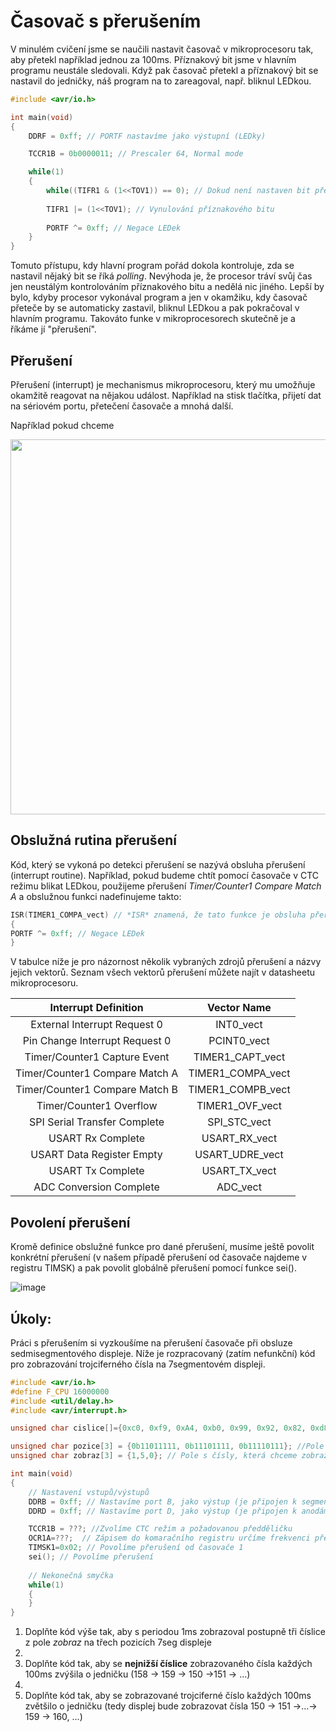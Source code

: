 # Časovač s přerušením

V minulém cvičení jsme se naučili nastavit časovač v mikroprocesoru tak, aby přetekl například jednou za 100ms. Příznakový bit jsme v hlavním programu neustále sledovali. Když pak časovač přetekl a příznakový bit se nastavil do jedničky, náš program na to zareagoval, např. bliknul LEDkou.

```c
#include <avr/io.h>

int main(void)
{
	DDRF = 0xff; // PORTF nastavíme jako výstupní (LEDky)

	TCCR1B = 0b0000011; // Prescaler 64, Normal mode

	while(1)
	{
		while((TIFR1 & (1<<TOV1)) == 0); // Dokud není nastaven bit přetečení časovače, nedělej nic
		
		TIFR1 |= (1<<TOV1); // Vynulování příznakového bitu
		
		PORTF ^= 0xff; // Negace LEDek
	}
}
```

Tomuto přístupu, kdy hlavní program pořád dokola kontroluje, zda se nastavil nějaký bit se říká *polling*. Nevýhoda je, že procesor tráví svůj čas jen neustálým kontrolováním příznakového bitu a nedělá nic jiného. Lepší by bylo, kdyby procesor vykonával program a jen v okamžiku, kdy časovač přeteče by se automaticky zastavil, bliknul LEDkou a pak pokračoval v hlavním programu. Takováto funke v mikroprocesorech skutečně je a říkáme jí "přerušení".

## Přerušení
Přerušení (interrupt) je mechanismus mikroprocesoru, který mu umožňuje okamžitě reagovat na nějakou událost. Například na stisk tlačítka, přijetí dat na sériovém portu, přetečení časovače a mnohá další.

Například pokud chceme 

<img src="https://github.com/user-attachments/assets/143db4f3-b39f-427e-9634-3a00c36686ef" width="600"/>

## Obslužná rutina přerušení
Kód, který se vykoná po detekci přerušení se nazývá obsluha přerušení (interrupt routine). Například, pokud budeme chtít pomocí časovače v CTC režimu blikat LEDkou, použijeme přerušení *Timer/Counter1 Compare Match A* a obslužnou funkci nadefinujeme takto:

```C
ISR(TIMER1_COMPA_vect) // *ISR* znamená, že tato funkce je obsluha přerušení (interrupt routine). *TIMER1_COMPA_vect* znamená, že tato funkce se vykoná při přerušení od Timeru1 při detekci shody s komparačním registrem
{
PORTF ^= 0xff; // Negace LEDek
}
```

V tabulce níže je pro názornost několik vybraných zdrojů přerušení a názvy jejich vektorů. Seznam všech vektorů přerušení můžete najít v datasheetu mikroprocesoru.

| Interrupt Definition                 | Vector Name          |
|:------------------------------------:|:--------------------:|
| External Interrupt Request 0         | INT0_vect            |
| Pin Change Interrupt Request 0       | PCINT0_vect          |
| Timer/Counter1 Capture Event         | TIMER1_CAPT_vect     |
| Timer/Counter1 Compare Match A       | TIMER1_COMPA_vect    |
| Timer/Counter1 Compare Match B       | TIMER1_COMPB_vect    |
| Timer/Counter1 Overflow              | TIMER1_OVF_vect      |
| SPI Serial Transfer Complete         | SPI_STC_vect         |
| USART Rx Complete                    | USART_RX_vect        |
| USART Data Register Empty            | USART_UDRE_vect      |
| USART Tx Complete                    | USART_TX_vect        |
| ADC Conversion Complete              | ADC_vect             |


## Povolení přerušení

Kromě definice obslužné funkce pro dané přerušení, musíme ještě povolit konkrétní přerušení (v našem případě přerušení od časovače najdeme v registru TIMSK) a pak povolit globálně přerušení pomocí funkce sei().

![image](https://github.com/user-attachments/assets/d318174c-cbe7-4fe9-9a21-7af3dff00903)





## Úkoly:

Práci s přerušením si vyzkoušíme na přerušení časovače při obsluze sedmisegmentového displeje. Níže je rozpracovaný (zatím nefunkční) kód pro zobrazování trojciferného čísla na 7segmentovém displeji.

```C
#include <avr/io.h>
#define F_CPU 16000000
#include <util/delay.h>
#include <avr/interrupt.h>

unsigned char cislice[]={0xc0, 0xf9, 0xA4, 0xb0, 0x99, 0x92, 0x82, 0xd8, 0x80, 0x90, 0x88, 0x83, 0xc6, 0xA1, 0x86, 0x8e};

unsigned char pozice[3] = {0b11011111, 0b11101111, 0b11110111}; //Pole s hodnotami pro port D, které zapnou anodu dané pozice
unsigned char zobraz[3] = {1,5,0}; // Pole s čísly, která chceme zobrazovat

int main(void)
{
	// Nastavení vstupů/výstupů
	DDRB = 0xff; // Nastavíme port B, jako výstup (je připojen k segmentům displeje)
	DDRD = 0xff; // Nastavíme port D, jako výstup (je připojen k anodám, řídí, která číslice je aktivní)

	TCCR1B = ???; //Zvolíme CTC režim a požadovanou předděličku
	OCR1A=???;	// Zápisem do komaračního registru určíme frekvenci přetečení ćítače
	TIMSK1=0x02; // Povolíme přerušení od časovače 1
	sei(); // Povolíme přerušení
	
	// Nekonečná smyčka
	while(1)
	{
	}
}
```

1. Doplňte kód výše tak, aby s periodou 1ms zobrazoval postupně tři číslice z pole *zobraz* na třech pozicích 7seg displeje
2. 
3. Doplňte kód tak, aby se **nejnižší číslice** zobrazovaného čísla každých 100ms zvýšila o jedničku (158 -> 159 -> 150 ->151 -> ...)
4. 
5. Doplňte kód tak, aby se zobrazované trojciferné číslo každých 100ms zvětšilo o jedničku (tedy displej bude zobrazovat čísla 150 -> 151 ->...-> 159 -> 160, ...)

